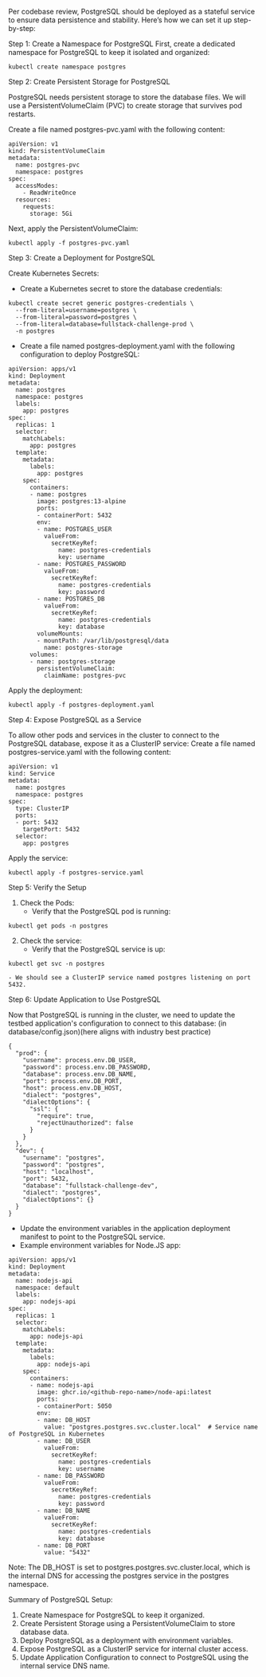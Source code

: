 Per codebase review, PostgreSQL should be deployed as a stateful service to ensure data persistence and stability. 
Here’s how we can set it up step-by-step:

Step 1: Create a Namespace for PostgreSQL
First, create a dedicated namespace for PostgreSQL to keep it isolated and organized:

```
kubectl create namespace postgres

```


Step 2: Create Persistent Storage for PostgreSQL

PostgreSQL needs persistent storage to store the database files. We will use a PersistentVolumeClaim (PVC) to create storage that survives pod restarts.

Create a file named postgres-pvc.yaml with the following content:
```
apiVersion: v1
kind: PersistentVolumeClaim
metadata:
  name: postgres-pvc
  namespace: postgres
spec:
  accessModes:
    - ReadWriteOnce
  resources:
    requests:
      storage: 5Gi

```
Next, apply the PersistentVolumeClaim:

```
kubectl apply -f postgres-pvc.yaml
```


Step 3: Create a Deployment for PostgreSQL

Create Kubernetes Secrets:
- Create a Kubernetes secret to store the database credentials:

```
kubectl create secret generic postgres-credentials \
  --from-literal=username=postgres \
  --from-literal=password=postgres \
  --from-literal=database=fullstack-challenge-prod \
  -n postgres

```

- Create a file named postgres-deployment.yaml with the following configuration to deploy PostgreSQL:

```
apiVersion: apps/v1
kind: Deployment
metadata:
  name: postgres
  namespace: postgres
  labels:
    app: postgres
spec:
  replicas: 1
  selector:
    matchLabels:
      app: postgres
  template:
    metadata:
      labels:
        app: postgres
    spec:
      containers:
      - name: postgres
        image: postgres:13-alpine
        ports:
        - containerPort: 5432
        env:
        - name: POSTGRES_USER
          valueFrom:
            secretKeyRef:
              name: postgres-credentials
              key: username
        - name: POSTGRES_PASSWORD
          valueFrom:
            secretKeyRef:
              name: postgres-credentials
              key: password
        - name: POSTGRES_DB
          valueFrom:
            secretKeyRef:
              name: postgres-credentials
              key: database
        volumeMounts:
        - mountPath: /var/lib/postgresql/data
          name: postgres-storage
      volumes:
      - name: postgres-storage
        persistentVolumeClaim:
          claimName: postgres-pvc
```

Apply the deployment:

```
kubectl apply -f postgres-deployment.yaml
```


Step 4: Expose PostgreSQL as a Service

To allow other pods and services in the cluster to connect to the PostgreSQL database, expose it as a ClusterIP service:
Create a file named postgres-service.yaml with the following content:
```
apiVersion: v1
kind: Service
metadata:
  name: postgres
  namespace: postgres
spec:
  type: ClusterIP
  ports:
  - port: 5432
    targetPort: 5432
  selector:
    app: postgres

```
Apply the service:

```
kubectl apply -f postgres-service.yaml
```

Step 5: Verify the Setup

1. Check the Pods:
	- Verify that the PostgreSQL pod is running:
```
kubectl get pods -n postgres
```
2. Check the service:
	- Verify that the PostgreSQL service is up:
```
kubectl get svc -n postgres
```

	- We should see a ClusterIP service named postgres listening on port 5432.


Step 6: Update Application to Use PostgreSQL

Now that PostgreSQL is running in the cluster, we need to update the testbed application's configuration to connect to this database: (in database/config.json)(here aligns with industry best practice)

```
{
  "prod": {
    "username": process.env.DB_USER,
    "password": process.env.DB_PASSWORD,
    "database": process.env.DB_NAME,
    "port": process.env.DB_PORT,
    "host": process.env.DB_HOST,
    "dialect": "postgres",
    "dialectOptions": {
      "ssl": {
        "require": true,
        "rejectUnauthorized": false
      }
    }
  },
  "dev": {
    "username": "postgres",
    "password": "postgres",
    "host": "localhost",
    "port": 5432,
    "database": "fullstack-challenge-dev",
    "dialect": "postgres",
    "dialectOptions": {}
  }
}

```
- Update the environment variables in the application deployment manifest to point to the PostgreSQL service.
- Example environment variables for Node.JS app:

```
apiVersion: apps/v1
kind: Deployment
metadata:
  name: nodejs-api
  namespace: default
  labels:
    app: nodejs-api
spec:
  replicas: 1
  selector:
    matchLabels:
      app: nodejs-api
  template:
    metadata:
      labels:
        app: nodejs-api
    spec:
      containers:
      - name: nodejs-api
        image: ghcr.io/<github-repo-name>/node-api:latest
        ports:
        - containerPort: 5050
        env:
        - name: DB_HOST
          value: "postgres.postgres.svc.cluster.local"  # Service name of PostgreSQL in Kubernetes
        - name: DB_USER
          valueFrom:
            secretKeyRef:
              name: postgres-credentials
              key: username
        - name: DB_PASSWORD
          valueFrom:
            secretKeyRef:
              name: postgres-credentials
              key: password
        - name: DB_NAME
          valueFrom:
            secretKeyRef:
              name: postgres-credentials
              key: database
        - name: DB_PORT
          value: "5432"

```
Note: The DB_HOST is set to postgres.postgres.svc.cluster.local, which is the internal DNS for accessing the postgres service in the postgres namespace.


Summary of PostgreSQL Setup:

1. Create Namespace for PostgreSQL to keep it organized.
2. Create Persistent Storage using a PersistentVolumeClaim to store database data.
3. Deploy PostgreSQL as a deployment with environment variables.
4. Expose PostgreSQL as a ClusterIP service for internal cluster access.
5. Update Application Configuration to connect to PostgreSQL using the internal service DNS name.